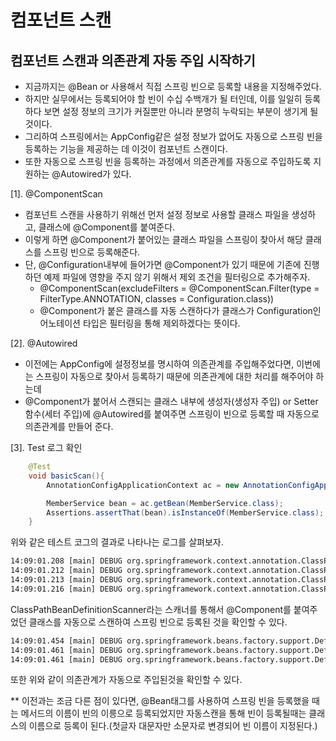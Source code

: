# 컴포넌트 스캔 

## 컴포넌트 스캔과 의존관계 자동 주입 시작하기 

- 지금까지는 @Bean or <bean>사용해서 직접 스프링 빈으로 등록할 내용을 지정해주었다.
- 하지만 실무에서는 등록되어야 할 빈이 수십 수백개가 될 터인데, 이를 일일히 등록하다 보면 설정 정보의 크기가 커질뿐만 아니라 
  분명히 누락되는 부분이 생기게 될 것이다. 
- 그리하여 스프링에서는 AppConfig같은 설정 정보가 없어도 자동으로 스프링 빈을 등록하는 기능을 제공하는 데 이것이 컴포넌트 스캔이다. 
- 또한 자동으로 스프링 빈을 등록하는 과정에서 의존관계를 자동으로 주입하도록 지원하는 @Autowired가 있다. 
  
[1]. @ComponentScan
* 컴포넌트 스캔을 사용하기 위해선 먼저 설정 정보로 사용할 클래스 파일을 생성하고, 클래스에 @Component를 붙여준다. 
* 이렇게 하면 @Component가 붙어있는 클래스 파일을 스프링이 찾아서 해당 클래스를 스프링 빈으로 등록해준다.
* 단, @Configuration내부에 들어가면 @Component가 있기 때문에 기존에 진행하던 예제 파일에 영향을 주지 않기 위해서 제외 조건을 필터링으로 추가해주자.
    * @ComponentScan(excludeFilters = @ComponentScan.Filter(type = FilterType.ANNOTATION, classes = Configuration.class))
    * @Component가 붙은 클래스를 자동 스캔하다가 클래스가 Configuration인 어노테이션 타입은 필터링을 통해 제외하겠다는 뜻이다.
  
[2]. @Autowired
* 이전에는 AppConfig에 설정정보를 명시하여 의존관계를 주입해주었다면, 이번에는 스프링이 자동으로 찾아서 등록하기 때문에 의존관계에 대한 처리를 해주어야 하는데
* @Component가 붙어서 스캔되는 클래스 내부에 생성자(생성자 주입) or Setter함수(세터 주입)에 @Autowired를 붙여주면 스프링이 빈으로 등록할 때 자동으로 의존관계를 만들어 준다.
  
[3]. Test 로그 확인 
```java
    @Test
    void basicScan(){
        AnnotationConfigApplicationContext ac = new AnnotationConfigApplicationContext(AutoAppConfig.class);

        MemberService bean = ac.getBean(MemberService.class);
        Assertions.assertThat(bean).isInstanceOf(MemberService.class);
    }
```
  위와 같은 테스트 코그의 결과로 나타나는 로그를 살펴보자.
  ```xml
  14:09:01.208 [main] DEBUG org.springframework.context.annotation.ClassPathBeanDefinitionScanner - Identified candidate component class: file [C:\Users\qqwee2\OneDrive\김병국\인프런\스프링 핵심 원리 기본편\SpringStudy\core\out\production\classes\hello\core\discount\RateDiscountPolicy.class]
14:09:01.212 [main] DEBUG org.springframework.context.annotation.ClassPathBeanDefinitionScanner - Identified candidate component class: file [C:\Users\qqwee2\OneDrive\김병국\인프런\스프링 핵심 원리 기본편\SpringStudy\core\out\production\classes\hello\core\member\MemberServiceImpl.class]
14:09:01.213 [main] DEBUG org.springframework.context.annotation.ClassPathBeanDefinitionScanner - Identified candidate component class: file [C:\Users\qqwee2\OneDrive\김병국\인프런\스프링 핵심 원리 기본편\SpringStudy\core\out\production\classes\hello\core\member\MemoryMemberRepository.class]
14:09:01.216 [main] DEBUG org.springframework.context.annotation.ClassPathBeanDefinitionScanner - Identified candidate component class: file [C:\Users\qqwee2\OneDrive\김병국\인프런\스프링 핵심 원리 기본편\SpringStudy\core\out\production\classes\hello\core\order\OrderServiceImpl.class]
  ```
ClassPathBeanDefinitionScanner라는 스캐너를 통해서 @Component를 붙여주었던 클래스를 자동으로 스캔하여 스프링 빈으로 등록된 것을 확인할 수 있다. 
<br>
  
```xml
14:09:01.454 [main] DEBUG org.springframework.beans.factory.support.DefaultListableBeanFactory - Autowiring by type from bean name 'memberServiceImpl' via constructor to bean named 'memoryMemberRepository'
14:09:01.461 [main] DEBUG org.springframework.beans.factory.support.DefaultListableBeanFactory - Autowiring by type from bean name 'orderServiceImpl' via constructor to bean named 'memoryMemberRepository'
14:09:01.461 [main] DEBUG org.springframework.beans.factory.support.DefaultListableBeanFactory - Autowiring by type from bean name 'orderServiceImpl' via constructor to bean named 'rateDiscountPolicy'
```
또한 위와 같이 의존관계가 자동으로 주입된것을 확인할 수 있다. 
  
** 이전과는 조금 다른 점이 있다면, @Bean태그를 사용하여 스프링 빈을 등록했을 때는 메서드의 이름이 빈의 이릉으로 등록되었지만 
  자동스캔을 통해 빈이 등록될때는 클래스의 이름으로 등록이 된다.(첫글자 대문자만 소문자로 변경되어 빈 이름이 지정된다.)

